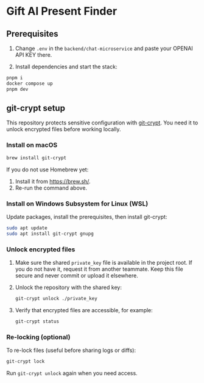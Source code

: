 # Gift AI Present Finder

## Prerequisites

1. Change `.env` in the `backend/chat-microservice` and paste your OPENAI API KEY there.

2. Install dependencies and start the stack:

```bash
pnpm i
docker compose up
pnpm dev
```

## git-crypt setup

This repository protects sensitive configuration with [git-crypt](https://www.agwa.name/projects/git-crypt/). You need it to unlock encrypted files before working locally.

### Install on macOS

```bash
brew install git-crypt
```

If you do not use Homebrew yet:

1. Install it from <https://brew.sh/>.
2. Re-run the command above.

### Install on Windows Subsystem for Linux (WSL)

Update packages, install the prerequisites, then install git-crypt:

```bash
sudo apt update
sudo apt install git-crypt gnupg
```

### Unlock encrypted files

1. Make sure the shared `private_key` file is available in the project root. If you do not have it, request it from another teammate. Keep this file secure and never commit or upload it elsewhere.

2. Unlock the repository with the shared key:

   ```bash
   git-crypt unlock ./private_key
   ```

3. Verify that encrypted files are accessible, for example:

   ```bash
   git-crypt status
   ```

### Re-locking (optional)

To re-lock files (useful before sharing logs or diffs):

```bash
git-crypt lock
```

Run `git-crypt unlock` again when you need access.
